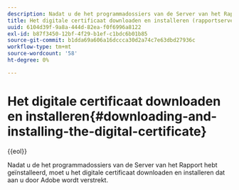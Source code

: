 ```yaml
---
description: Nadat u de het programmadossiers van de Server van het Rapport hebt geïnstalleerd, moet u het digitale certificaat downloaden en installeren dat aan u door Adobe wordt verstrekt.
title: Het digitale certificaat downloaden en installeren (rapportserver)
uuid: 6104d39f-9a8a-444d-82ea-f0f6996a8122
exl-id: b87f3450-12bf-4f29-b1ef-c1bdc6b01b85
source-git-commit: b1dda69a606a16dccca30d2a74c7e63dbd27936c
workflow-type: tm+mt
source-wordcount: '58'
ht-degree: 0%

---
```


# Het digitale certificaat downloaden en installeren{#downloading-and-installing-the-digital-certificate}

{{eol}}

Nadat u de het programmadossiers van de Server van het Rapport hebt geïnstalleerd, moet u het digitale certificaat downloaden en installeren dat aan u door Adobe wordt verstrekt.
